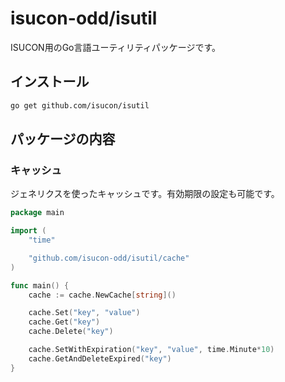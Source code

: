 # isucon-odd/isutil

ISUCON用のGo言語ユーティリティパッケージです。

## インストール

```sh
go get github.com/isucon/isutil
```

## パッケージの内容

### キャッシュ

ジェネリクスを使ったキャッシュです。有効期限の設定も可能です。

```go
package main

import (
	"time"

	"github.com/isucon-odd/isutil/cache"
)

func main() {
	cache := cache.NewCache[string]()

	cache.Set("key", "value")
	cache.Get("key")
	cache.Delete("key")

	cache.SetWithExpiration("key", "value", time.Minute*10)
	cache.GetAndDeleteExpired("key")
}
```
